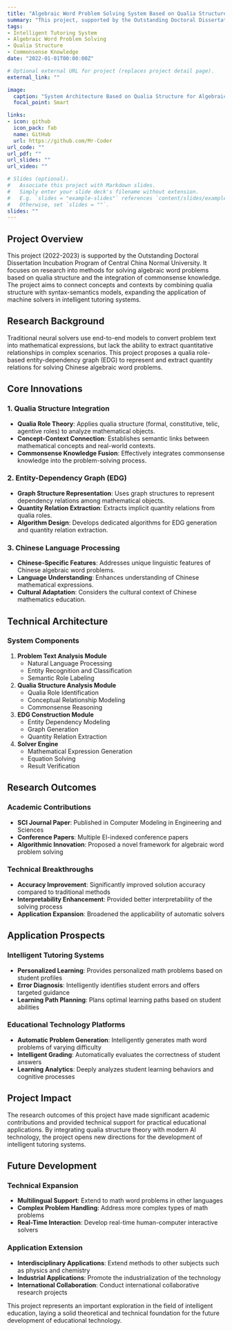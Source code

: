 ```yaml
---
title: "Algebraic Word Problem Solving System Based on Qualia Structure"
summary: "This project, supported by the Outstanding Doctoral Dissertation Incubation Program of Central China Normal University, focuses on methods for solving algebraic word problems based on qualia structure and commonsense knowledge."
tags:
- Intelligent Tutoring System
- Algebraic Word Problem Solving
- Qualia Structure
- Commonsense Knowledge
date: "2022-01-01T00:00:00Z"

# Optional external URL for project (replaces project detail page).
external_link: ""

image:
  caption: "System Architecture Based on Qualia Structure for Algebraic Word Problem Solving"
  focal_point: Smart

links:
- icon: github
  icon_pack: fab
  name: GitHub
  url: https://github.com/Mr-Coder
url_code: ""
url_pdf: ""
url_slides: ""
url_video: ""

# Slides (optional).
#   Associate this project with Markdown slides.
#   Simply enter your slide deck's filename without extension.
#   E.g. `slides = "example-slides"` references `content/slides/example-slides.md`.
#   Otherwise, set `slides = ""`.
slides: ""
---
```


## Project Overview

This project (2022-2023) is supported by the Outstanding Doctoral Dissertation Incubation Program of Central China Normal University. It focuses on research into methods for solving algebraic word problems based on qualia structure and the integration of commonsense knowledge. The project aims to connect concepts and contexts by combining qualia structure with syntax-semantics models, expanding the application of machine solvers in intelligent tutoring systems.

## Research Background

Traditional neural solvers use end-to-end models to convert problem text into mathematical expressions, but lack the ability to extract quantitative relationships in complex scenarios. This project proposes a qualia role-based entity-dependency graph (EDG) to represent and extract quantity relations for solving Chinese algebraic word problems.

## Core Innovations

### 1. Qualia Structure Integration
- **Qualia Role Theory**: Applies qualia structure (formal, constitutive, telic, agentive roles) to analyze mathematical objects.
- **Concept-Context Connection**: Establishes semantic links between mathematical concepts and real-world contexts.
- **Commonsense Knowledge Fusion**: Effectively integrates commonsense knowledge into the problem-solving process.

### 2. Entity-Dependency Graph (EDG)
- **Graph Structure Representation**: Uses graph structures to represent dependency relations among mathematical objects.
- **Quantity Relation Extraction**: Extracts implicit quantity relations from qualia roles.
- **Algorithm Design**: Develops dedicated algorithms for EDG generation and quantity relation extraction.

### 3. Chinese Language Processing
- **Chinese-Specific Features**: Addresses unique linguistic features of Chinese algebraic word problems.
- **Language Understanding**: Enhances understanding of Chinese mathematical expressions.
- **Cultural Adaptation**: Considers the cultural context of Chinese mathematics education.

## Technical Architecture

### System Components
1. **Problem Text Analysis Module**
   - Natural Language Processing
   - Entity Recognition and Classification
   - Semantic Role Labeling
2. **Qualia Structure Analysis Module**
   - Qualia Role Identification
   - Conceptual Relationship Modeling
   - Commonsense Reasoning
3. **EDG Construction Module**
   - Entity Dependency Modeling
   - Graph Generation
   - Quantity Relation Extraction
4. **Solver Engine**
   - Mathematical Expression Generation
   - Equation Solving
   - Result Verification

## Research Outcomes

### Academic Contributions
- **SCI Journal Paper**: Published in Computer Modeling in Engineering and Sciences
- **Conference Papers**: Multiple EI-indexed conference papers
- **Algorithmic Innovation**: Proposed a novel framework for algebraic word problem solving

### Technical Breakthroughs
- **Accuracy Improvement**: Significantly improved solution accuracy compared to traditional methods
- **Interpretability Enhancement**: Provided better interpretability of the solving process
- **Application Expansion**: Broadened the applicability of automatic solvers

## Application Prospects

### Intelligent Tutoring Systems
- **Personalized Learning**: Provides personalized math problems based on student profiles
- **Error Diagnosis**: Intelligently identifies student errors and offers targeted guidance
- **Learning Path Planning**: Plans optimal learning paths based on student abilities

### Educational Technology Platforms
- **Automatic Problem Generation**: Intelligently generates math word problems of varying difficulty
- **Intelligent Grading**: Automatically evaluates the correctness of student answers
- **Learning Analytics**: Deeply analyzes student learning behaviors and cognitive processes

## Project Impact

The research outcomes of this project have made significant academic contributions and provided technical support for practical educational applications. By integrating qualia structure theory with modern AI technology, the project opens new directions for the development of intelligent tutoring systems.

## Future Development

### Technical Expansion
- **Multilingual Support**: Extend to math word problems in other languages
- **Complex Problem Handling**: Address more complex types of math problems
- **Real-Time Interaction**: Develop real-time human-computer interactive solvers

### Application Extension
- **Interdisciplinary Applications**: Extend methods to other subjects such as physics and chemistry
- **Industrial Applications**: Promote the industrialization of the technology
- **International Collaboration**: Conduct international collaborative research projects

This project represents an important exploration in the field of intelligent education, laying a solid theoretical and technical foundation for the future development of educational technology. 